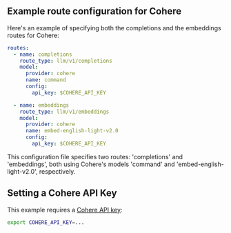 ## Example route configuration for Cohere

Here's an example of specifying both the completions and the embeddings routes for Cohere:

```yaml
routes:
  - name: completions
    route_type: llm/v1/completions
    model:
      provider: cohere
      name: command
      config:
        api_key: $COHERE_API_KEY

  - name: embeddings
    route_type: llm/v1/embeddings
    model:
      provider: cohere
      name: embed-english-light-v2.0
      config:
        api_key: $COHERE_API_KEY
```

This configuration file specifies two routes: 'completions' and 'embeddings', both using Cohere's models 'command' and 'embed-english-light-v2.0', respectively.

## Setting a Cohere API Key

This example requires a [Cohere API key](https://docs.cohere.com/docs/going-live):

```sh
export COHERE_API_KEY=...
```
